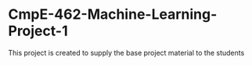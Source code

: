 # CmpE-462-Machine-Learning-Project-1
This project is created to supply the base project material to the students
